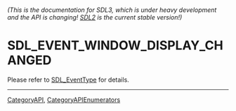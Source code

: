 ###### (This is the documentation for SDL3, which is under heavy development and the API is changing! [SDL2](https://wiki.libsdl.org/SDL2/) is the current stable version!)
# SDL_EVENT_WINDOW_DISPLAY_CHANGED

Please refer to [SDL_EventType](SDL_EventType) for details.

----
[CategoryAPI](CategoryAPI), [CategoryAPIEnumerators](CategoryAPIEnumerators)

